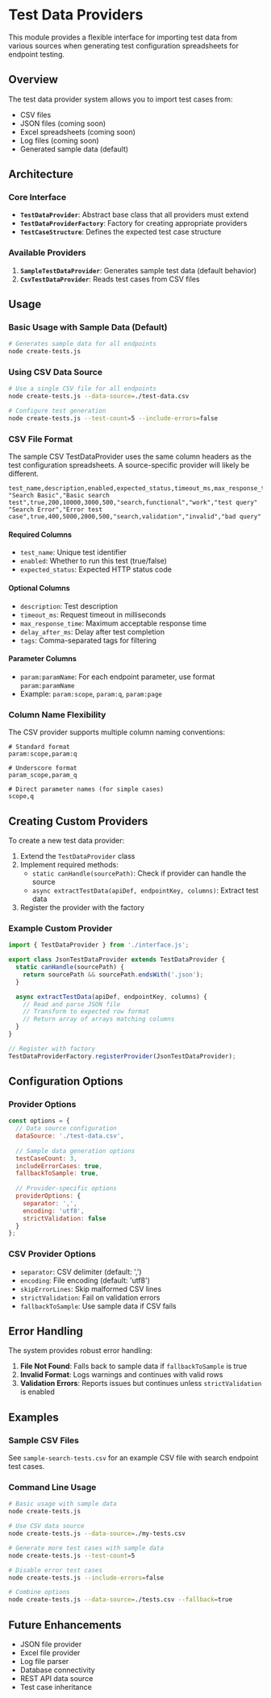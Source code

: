 # Test Data Providers

This module provides a flexible interface for importing test data from various sources when generating test configuration spreadsheets for endpoint testing.

## Overview

The test data provider system allows you to import test cases from:
- CSV files
- JSON files (coming soon)
- Excel spreadsheets (coming soon)
- Log files (coming soon)
- Generated sample data (default)

## Architecture

### Core Interface

- **`TestDataProvider`**: Abstract base class that all providers must extend
- **`TestDataProviderFactory`**: Factory for creating appropriate providers
- **`TestCaseStructure`**: Defines the expected test case structure

### Available Providers

1. **`SampleTestDataProvider`**: Generates sample test data (default behavior)
2. **`CsvTestDataProvider`**: Reads test cases from CSV files

## Usage

### Basic Usage with Sample Data (Default)

```bash
# Generates sample data for all endpoints
node create-tests.js
```

### Using CSV Data Source

```bash
# Use a single CSV file for all endpoints
node create-tests.js --data-source=./test-data.csv

# Configure test generation
node create-tests.js --test-count=5 --include-errors=false
```

### CSV File Format

The sample CSV TestDataProvider uses the same column headers as the test configuration spreadsheets.  A source-specific provider will likely be different.

```csv
test_name,description,enabled,expected_status,timeout_ms,max_response_time,delay_after_ms,tags,param:scope,param:q
"Search Basic","Basic search test",true,200,10000,3000,500,"search,functional","work","test query"
"Search Error","Error test case",true,400,5000,2000,500,"search,validation","invalid","bad query"
```

#### Required Columns

- `test_name`: Unique test identifier
- `enabled`: Whether to run this test (true/false)  
- `expected_status`: Expected HTTP status code

#### Optional Columns

- `description`: Test description
- `timeout_ms`: Request timeout in milliseconds
- `max_response_time`: Maximum acceptable response time
- `delay_after_ms`: Delay after test completion
- `tags`: Comma-separated tags for filtering

#### Parameter Columns

- `param:paramName`: For each endpoint parameter, use format `param:paramName`
- Example: `param:scope`, `param:q`, `param:page`

### Column Name Flexibility

The CSV provider supports multiple column naming conventions:

```csv
# Standard format
param:scope,param:q

# Underscore format  
param_scope,param_q

# Direct parameter names (for simple cases)
scope,q
```

## Creating Custom Providers

To create a new test data provider:

1. Extend the `TestDataProvider` class
2. Implement required methods:
   - `static canHandle(sourcePath)`: Check if provider can handle the source
   - `async extractTestData(apiDef, endpointKey, columns)`: Extract test data
3. Register the provider with the factory

### Example Custom Provider

```javascript
import { TestDataProvider } from './interface.js';

export class JsonTestDataProvider extends TestDataProvider {
  static canHandle(sourcePath) {
    return sourcePath && sourcePath.endsWith('.json');
  }

  async extractTestData(apiDef, endpointKey, columns) {
    // Read and parse JSON file
    // Transform to expected row format
    // Return array of arrays matching columns
  }
}

// Register with factory
TestDataProviderFactory.registerProvider(JsonTestDataProvider);
```

## Configuration Options

### Provider Options

```javascript
const options = {
  // Data source configuration
  dataSource: './test-data.csv',
  
  // Sample data generation options
  testCaseCount: 3,
  includeErrorCases: true,
  fallbackToSample: true,
  
  // Provider-specific options
  providerOptions: {
    separator: ',',
    encoding: 'utf8',
    strictValidation: false
  }
};
```

### CSV Provider Options

- `separator`: CSV delimiter (default: ',')
- `encoding`: File encoding (default: 'utf8')
- `skipErrorLines`: Skip malformed CSV lines
- `strictValidation`: Fail on validation errors
- `fallbackToSample`: Use sample data if CSV fails

## Error Handling

The system provides robust error handling:

1. **File Not Found**: Falls back to sample data if `fallbackToSample` is true
2. **Invalid Format**: Logs warnings and continues with valid rows
3. **Validation Errors**: Reports issues but continues unless `strictValidation` is enabled

## Examples

### Sample CSV Files

See `sample-search-tests.csv` for an example CSV file with search endpoint test cases.

### Command Line Usage

```bash
# Basic usage with sample data
node create-tests.js

# Use CSV data source
node create-tests.js --data-source=./my-tests.csv

# Generate more test cases with sample data
node create-tests.js --test-count=5

# Disable error test cases
node create-tests.js --include-errors=false

# Combine options
node create-tests.js --data-source=./tests.csv --fallback=true
```

## Future Enhancements

- JSON file provider
- Excel file provider  
- Log file parser
- Database connectivity
- REST API data source
- Test case inheritance
